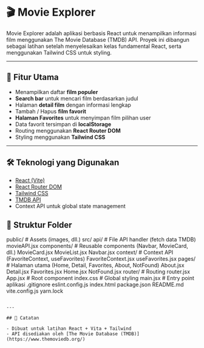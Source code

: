 # 🎬 Movie Explorer

Movie Explorer adalah aplikasi berbasis React untuk menampilkan informasi film menggunakan The Movie Database (TMDB) API. Proyek ini dibangun sebagai latihan setelah menyelesaikan kelas fundamental React, serta menggunakan Tailwind CSS untuk styling.

---

## 🚀 Fitur Utama

- Menampilkan daftar **film populer**
- **Search bar** untuk mencari film berdasarkan judul
- Halaman **detail film** dengan informasi lengkap
- Tambah / Hapus **film favorit**
- **Halaman Favorites** untuk menyimpan film pilihan user
- Data favorit tersimpan di **localStorage**
- Routing menggunakan **React Router DOM**
- Styling menggunakan **Tailwind CSS**

---

## 🛠️ Teknologi yang Digunakan

- [React (Vite)](https://vitejs.dev/)
- [React Router DOM](https://reactrouter.com/)
- [Tailwind CSS](https://tailwindcss.com/)
- [TMDB API](https://www.themoviedb.org/documentation/api)
- Context API untuk global state management


## 📂 Struktur Folder

public/             # Assets (images, dll.)
src/
  api/              # File API handler (fetch data TMDB)
      movieAPI.jsx
  components/       # Reusable components (Navbar, MovieCard, dll.)
      MovieCard.jsx
      MovieList.jsx
      Navbar.jsx
  context/          # Context API (FavoriteContext, useFavorites)
      FavoriteContext.jsx
      useFavorites.jsx
  pages/            # Halaman utama (Home, Detail, Favorites, About, NotFound)
      About.jsx
      Detail.jsx
      Favorites.jsx
      Home.jsx
      NotFound.jsx
   router/          # Routing
      router.jsx
  App.jsx           # Root component
  index.css         # Global styling
  main.jsx          # Entry point aplikasi
.gitignore
eslint.config.js
index.html
package.json
README.md
vite.config.js
yarn.lock
```

---

## 📝 Catatan

- Dibuat untuk latihan React + Vita + Tailwind
- API disediakan oleh [The Movie Database (TMDB)](https://www.themoviedb.org/)

